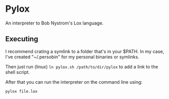 # Pylox

An interpreter to Bob Nystrom's Lox language.

## Executing

I recommend crating a symlink to a folder that's in your $PATH. In my case, I've created "~/.persobin" for my personal binaries or symlinks.

Then just run (linux) `ln pylox.sh /path/to/dir/pylox` to add a link to the shell script.

After that you can run the interpreter on the command line using:

`pylox file.lox`